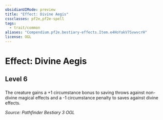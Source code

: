 ```yaml
---
obsidianUIMode: preview
title: "Effect: Divine Aegis"
cssclasses: pf2e,pf2e-spell
tags:
  - trait/common
aliases: "Compendium.pf2e.bestiary-effects.Item.e4HoYakV7SvwvcrH"
license: OGL
---
```

# Effect: Divine Aegis
## Level 6
### 






The creature gains a +1 circumstance bonus to saving throws against non-divine magical effects and a -1 circumstance penalty to saves against divine effects.

*Source: Pathfinder Bestiary 3*
*OGL*